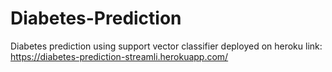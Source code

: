 # Diabetes-Prediction
 Diabetes prediction using support vector classifier deployed on heroku
 link: https://diabetes-prediction-streamli.herokuapp.com/
